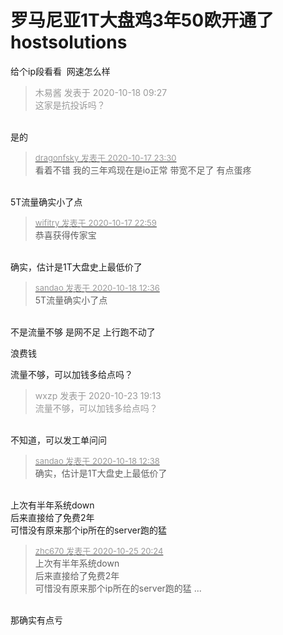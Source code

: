 # 罗马尼亚1T大盘鸡3年50欧开通了 hostsolutions


给个ip段看看&nbsp;&nbsp;网速怎么样<img id="aimg_Wrsqw" onclick="zoom(this, this.src, 0, 0, 0)" class="zoom" src="https://cdn.jsdelivr.net/gh/hishis/forum-master/public/images/patch.gif" onmouseover="img_onmouseoverfunc(this)" onload="thumbImg(this)" border="0" alt="" />

<div class="quote"><blockquote><font color="#999999">木易酱 发表于 2020-10-18 09:27</font><br />
<font color="#999999">这家是抗投诉吗？</font></blockquote></div><br />
是的

<div class="quote"><blockquote><font size="2"><a href="https://www.hostloc.com/forum.php?mod=redirect&amp;goto=findpost&amp;pid=9315532&amp;ptid=755487" target="_blank"><font color="#999999">dragonfsky 发表于 2020-10-17 23:30</font></a></font><br />
看着不错 我的三年鸡现在是io正常 带宽不足了 有点蛋疼</blockquote></div><br />
5T流量确实小了点

<div class="quote"><blockquote><font size="2"><a href="https://www.hostloc.com/forum.php?mod=redirect&amp;goto=findpost&amp;pid=9315417&amp;ptid=755487" target="_blank"><font color="#999999">wifitry 发表于 2020-10-17 22:59</font></a></font><br />
恭喜获得传家宝</blockquote></div><br />
确实，估计是1T大盘史上最低价了

<div class="quote"><blockquote><font size="2"><a href="https://www.hostloc.com/forum.php?mod=redirect&amp;goto=findpost&amp;pid=9316925&amp;ptid=755487" target="_blank"><font color="#999999">sandao 发表于 2020-10-18 12:36</font></a></font><br />
5T流量确实小了点</blockquote></div><br />
不是流量不够 是网不足 上行跑不动了<img src="static/image/smiley/yct/003.gif" smilieid="50" border="0" alt="" />

浪费钱

流量不够，可以加钱多给点吗？

<div class="quote"><blockquote><font color="#999999">wxzp 发表于 2020-10-23 19:13</font><br />
<font color="#999999">流量不够，可以加钱多给点吗？</font></blockquote></div><br />
不知道，可以发工单问问

<div class="quote"><blockquote><font size="2"><a href="https://www.hostloc.com/forum.php?mod=redirect&amp;goto=findpost&amp;pid=9316932&amp;ptid=755487" target="_blank"><font color="#999999">sandao 发表于 2020-10-18 12:38</font></a></font><br />
确实，估计是1T大盘史上最低价了</blockquote></div><br />
上次有半年系统down<br />
后来直接给了免费2年<br />
可惜没有原来那个ip所在的server跑的猛<img id="aimg_j0W0r" onclick="zoom(this, this.src, 0, 0, 0)" class="zoom" src="https://cdn.jsdelivr.net/gh/hishis/forum-master/public/images/patch.gif" onmouseover="img_onmouseoverfunc(this)" onload="thumbImg(this)" border="0" alt="" />

<div class="quote"><blockquote><font size="2"><a href="https://www.hostloc.com/forum.php?mod=redirect&amp;goto=findpost&amp;pid=9351129&amp;ptid=755487" target="_blank"><font color="#999999">zhc670 发表于 2020-10-25 20:24</font></a></font><br />
上次有半年系统down<br />
后来直接给了免费2年<br />
可惜没有原来那个ip所在的server跑的猛 ...</blockquote></div><br />
那确实有点亏
